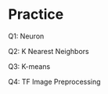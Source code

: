 # Practice
Q1: Neuron                              
        
Q2: K Nearest Neighbors 

Q3: K-means

Q4: TF Image Preprocessing
